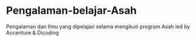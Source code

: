 # Pengalaman-belajar-Asah
Pengalaman dan Ilmu yang dipelajari selama mengikuti program Asah led by Accenture &amp; Dicoding
